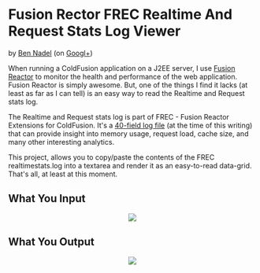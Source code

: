 
# Fusion Rector FREC Realtime And Request Stats Log Viewer

by [Ben Nadel][1] (on [Googl+][2])

When running a ColdFusion application on a J2EE server, I use 
[Fusion Reactor][3] to monitor the health and performance of the web 
application. Fusion Reactor is simply awesome. But, one of the things I find
it lacks (at least as far as I can tell) is an easy way to read the Realtime 
and Request stats log.

The Realtime and Request stats log is part of FREC - Fusion Reactor Extensions
for ColdFusion. It's a [40-field log file][4] (at the time of this writing) 
that can provide insight into memory usage, request load, cache size, and many
other interesting analytics.

This project, allows you to copy/paste the contents of the FREC 
realtimestats.log into a textarea and render it as an easy-to-read data-grid.
That's all, at least at this moment.

## What You Input

<p align="center">
	<img src="https://raw.github.com/bennadel/FREC-Log-Viewer/master/screenshots/input.png" /><br />
</p>

## What You Output

<p align="center">
	<img src="https://raw.github.com/bennadel/FREC-Log-Viewer/master/screenshots/output.png" /><br />
</p>


[1]: http://www.bennadel.com
[2]: https://plus.google.com/108976367067760160494?rel=author
[3]: http://www.fusion-reactor.com
[4]: http://docs.intergral.com/pages/viewpage.action?pageId=27656428